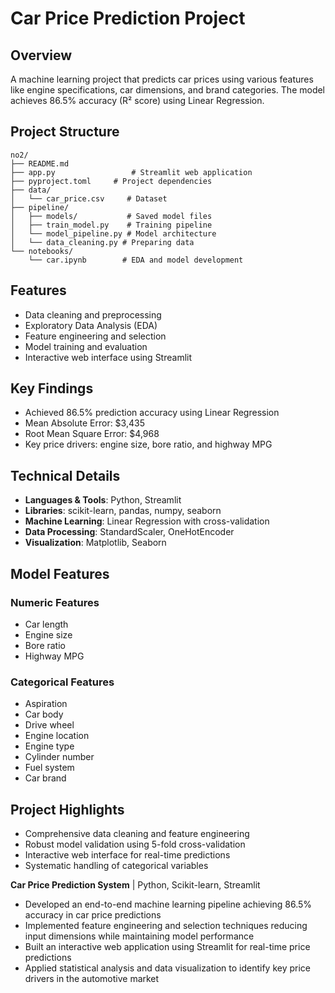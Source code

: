 # Car Price Prediction Project

## Overview
A machine learning project that predicts car prices using various features like engine specifications, car dimensions, and brand categories. The model achieves 86.5% accuracy (R² score) using Linear Regression.

## Project Structure
```
no2/
├── README.md
├── app.py                 # Streamlit web application
├── pyproject.toml     # Project dependencies
├── data/
│   └── car_price.csv     # Dataset
├── pipeline/
│   ├── models/           # Saved model files
│   ├── train_model.py    # Training pipeline
│   └── model_pipeline.py # Model architecture
│   └── data_cleaning.py # Preparing data
└── notebooks/
    └── car.ipynb        # EDA and model development
```

## Features
- Data cleaning and preprocessing
- Exploratory Data Analysis (EDA)
- Feature engineering and selection
- Model training and evaluation
- Interactive web interface using Streamlit

## Key Findings
- Achieved 86.5% prediction accuracy using Linear Regression
- Mean Absolute Error: $3,435
- Root Mean Square Error: $4,968
- Key price drivers: engine size, bore ratio, and highway MPG

## Technical Details
- **Languages & Tools**: Python, Streamlit
- **Libraries**: scikit-learn, pandas, numpy, seaborn
- **Machine Learning**: Linear Regression with cross-validation
- **Data Processing**: StandardScaler, OneHotEncoder
- **Visualization**: Matplotlib, Seaborn

## Model Features
### Numeric Features
- Car length
- Engine size
- Bore ratio
- Highway MPG

### Categorical Features
- Aspiration
- Car body
- Drive wheel
- Engine location
- Engine type
- Cylinder number
- Fuel system
- Car brand

## Project Highlights
- Comprehensive data cleaning and feature engineering
- Robust model validation using 5-fold cross-validation
- Interactive web interface for real-time predictions
- Systematic handling of categorical variables

**Car Price Prediction System** | Python, Scikit-learn, Streamlit
- Developed an end-to-end machine learning pipeline achieving 86.5% accuracy in car price predictions
- Implemented feature engineering and selection techniques reducing input dimensions while maintaining model performance
- Built an interactive web application using Streamlit for real-time price predictions
- Applied statistical analysis and data visualization to identify key price drivers in the automotive market
